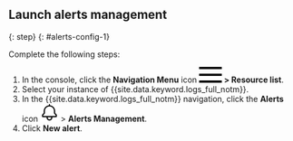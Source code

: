 ## Launch alerts management
{: step}
{: #alerts-config-1}

Complete the following steps:

1. In the console, click the **Navigation Menu** icon ![Navigation Menu icon](../icons/icon_hamburger.svg) **> Resource list**.
2. Select your instance of {{site.data.keyword.logs_full_notm}}.
3. In the {{site.data.keyword.logs_full_notm}} navigation, click the **Alerts** icon ![Alerts icon](../icons/alerts_icon.svg "Alerts") > **Alerts Management**.
4. Click **New alert**.
